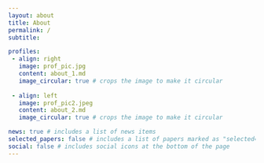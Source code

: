 ```yaml
---
layout: about
title: About
permalink: /
subtitle: 

profiles:
 - align: right
   image: prof_pic.jpg
   content: about_1.md
   image_circular: true # crops the image to make it circular
  
 - align: left
   image: prof_pic2.jpeg
   content: about_2.md
   image_circular: true # crops the image to make it circular

news: true # includes a list of news items
selected_papers: false # includes a list of papers marked as "selected={true}"
social: false # includes social icons at the bottom of the page
---
```

